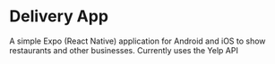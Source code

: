 # Delivery App

A simple Expo (React Native) application for Android and iOS to show restaurants and other businesses.
Currently uses the Yelp API

